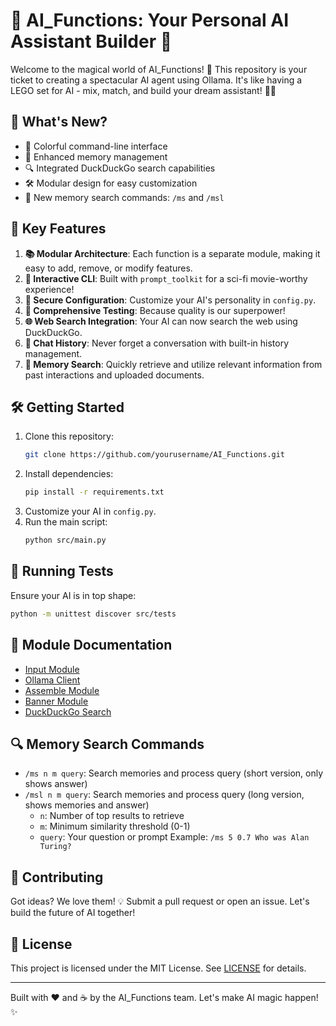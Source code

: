 # 🌈 AI_Functions: Your Personal AI Assistant Builder 🤖

Welcome to the magical world of AI_Functions! 🎉 This repository is your ticket to creating a spectacular AI agent using Ollama. It's like having a LEGO set for AI - mix, match, and build your dream assistant! 🧱✨

## 🚀 What's New?

- 🎨 Colorful command-line interface
- 🧠 Enhanced memory management
- 🔍 Integrated DuckDuckGo search capabilities
- 🛠️ Modular design for easy customization
- 🔎 New memory search commands: `/ms` and `/msl`

## 🌟 Key Features

1. **📚 Modular Architecture**: Each function is a separate module, making it easy to add, remove, or modify features.
2. **💬 Interactive CLI**: Built with `prompt_toolkit` for a sci-fi movie-worthy experience!
3. **🔐 Secure Configuration**: Customize your AI's personality in `config.py`.
4. **🧪 Comprehensive Testing**: Because quality is our superpower!
5. **🌐 Web Search Integration**: Your AI can now search the web using DuckDuckGo.
6. **📜 Chat History**: Never forget a conversation with built-in history management.
7. **🧠 Memory Search**: Quickly retrieve and utilize relevant information from past interactions and uploaded documents.

## 🛠️ Getting Started

1. Clone this repository:
   ```bash
   git clone https://github.com/yourusername/AI_Functions.git
   ```
2. Install dependencies:
   ```bash
   pip install -r requirements.txt
   ```
3. Customize your AI in `config.py`.
4. Run the main script:
   ```bash
   python src/main.py
   ```

## 🧪 Running Tests

Ensure your AI is in top shape:

```bash
python -m unittest discover src/tests
```

## 📘 Module Documentation

- [Input Module](docs/input_module.md)
- [Ollama Client](docs/ollama_client.md)
- [Assemble Module](docs/assemble_module.md)
- [Banner Module](docs/banner_module.md)
- [DuckDuckGo Search](docs/ddg_search_module.md)

## 🔍 Memory Search Commands

- `/ms n m query`: Search memories and process query (short version, only shows answer)
- `/msl n m query`: Search memories and process query (long version, shows memories and answer)
  - `n`: Number of top results to retrieve
  - `m`: Minimum similarity threshold (0-1)
  - `query`: Your question or prompt
  Example: `/ms 5 0.7 Who was Alan Turing?`

## 🤝 Contributing

Got ideas? We love them! 💡 Submit a pull request or open an issue. Let's build the future of AI together!

## 📜 License

This project is licensed under the MIT License. See [LICENSE](LICENSE) for details.

---

Built with ❤️ and ☕ by the AI_Functions team. Let's make AI magic happen! ✨
